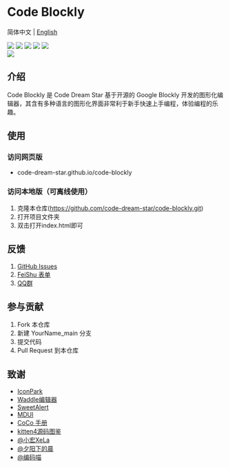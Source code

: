 # Code Blockly
简体中文 | [English](README.md)
 <p>
    <a href="https://github.com/code-dream-star/code-blockly/blob/main/licence"><img src="https://img.shields.io/github/license/code-dream-star/code-blockly"></a>
    <a href="https://github.com/code-dream-star/code-blockly/"><img src="https://img.shields.io/github/stars/code-dream-star/code-blockly"></a>
    <a href="https://github.com/code-dream-star/code-blockly/"><img src="https://img.shields.io/github/forks/code-dream-star/code-blockly"></a>
    <a href="https://github.com/code-dream-star/code-blockly/issues"><img src="https://img.shields.io/github/issues/code-dream-star/code-blockly"></a>
    <a href="https://github.com/code-dream-star/code-blockly/pulls"><img src="https://img.shields.io/github/issues-pr/code-dream-star/code-blockly"></a></br>
 <img src=https://img.shields.io/badge/author-Code_Dream_Star-blue />
</p>

## 介绍
Code Blockly 是 Code Dream Star 基于开源的 Google Blockly 开发的图形化编辑器，其含有多种语言的图形化界面非常利于新手快速上手编程，体验编程的乐趣。

## 使用
### 访问网页版
- code-dream-star.github.io/code-blockly
### 访问本地版（可离线使用）
1. 克隆本仓库(https://github.com/code-dream-star/code-blockly.git)
2. 打开项目文件夹
3. 双击打开index.html即可

## 反馈
1. [GitHub Issues](https://github.com/code-dream-star/code-blockly/issues)
2. [FeiShu 表单](code-dream-star.github.io/code-blockly#form)
3. [QQ群](https://jq.qq.com/?_wv=1027&k=8re37Nfl)

## 参与贡献
1. Fork 本仓库
2. 新建 YourName_main 分支
3. 提交代码
4. Pull Request 到本仓库
   
## 致谢
- [IconPark](http://iconpark.oceanengine.com/)
- [Waddle编辑器](http://coco-central.cn)
- [SweetAlert](https://sweetalert.js.org/)
- [MDUI](https://www.mdui.org/)
- [CoCo 手册](https://codemao.yuque.com/kzbwh0/coco_guide)
- [kitten4源码图鉴](https://codemao.yuque.com/kzbwh0/kitten_guide)
- [@小宏XeLa](https://github.com/xiaohong2022)
- [@夕阳下的晨](https://github.com/123213123123)
- [@编码喵](https://github.com/codemiao200)